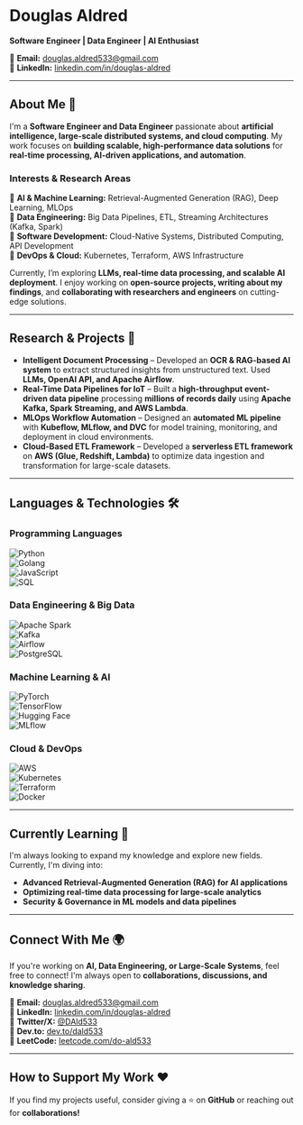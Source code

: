 # **Douglas Aldred**  
**Software Engineer | Data Engineer | AI Enthusiast**  

📧 **Email:** douglas.aldred533@gmail.com  
🔗 **LinkedIn:** [linkedin.com/in/douglas-aldred](https://www.linkedin.com/in/douglas-aldred/)  

---

## **About Me** 👋  
I'm a **Software Engineer and Data Engineer** passionate about **artificial intelligence, large-scale distributed systems, and cloud computing**. My work focuses on **building scalable, high-performance data solutions** for **real-time processing, AI-driven applications, and automation**.  

### **Interests & Research Areas**  
📌 **AI & Machine Learning:** Retrieval-Augmented Generation (RAG), Deep Learning, MLOps  
📌 **Data Engineering:** Big Data Pipelines, ETL, Streaming Architectures (Kafka, Spark)  
📌 **Software Development:** Cloud-Native Systems, Distributed Computing, API Development  
📌 **DevOps & Cloud:** Kubernetes, Terraform, AWS Infrastructure  

Currently, I’m exploring **LLMs, real-time data processing, and scalable AI deployment**. I enjoy working on **open-source projects, writing about my findings**, and **collaborating with researchers and engineers** on cutting-edge solutions.  

---

## **Research & Projects** 🚀  
- **Intelligent Document Processing** – Developed an **OCR & RAG-based AI system** to extract structured insights from unstructured text. Used **LLMs, OpenAI API, and Apache Airflow**.  
- **Real-Time Data Pipelines for IoT** – Built a **high-throughput event-driven data pipeline** processing **millions of records daily** using **Apache Kafka, Spark Streaming, and AWS Lambda**.  
- **MLOps Workflow Automation** – Designed an **automated ML pipeline** with **Kubeflow, MLflow, and DVC** for model training, monitoring, and deployment in cloud environments.  
- **Cloud-Based ETL Framework** – Developed a **serverless ETL framework** on **AWS (Glue, Redshift, Lambda)** to optimize data ingestion and transformation for large-scale datasets.  

---

## **Languages & Technologies** 🛠️  

### **Programming Languages**  
![Python](https://img.shields.io/badge/Python-3776AB?style=for-the-badge&logo=python&logoColor=white)  
![Golang](https://img.shields.io/badge/Go-00ADD8?style=for-the-badge&logo=go&logoColor=white)  
![JavaScript](https://img.shields.io/badge/JavaScript-F7DF1E?style=for-the-badge&logo=javascript&logoColor=black)  
![SQL](https://img.shields.io/badge/SQL-4479A1?style=for-the-badge&logo=postgresql&logoColor=white)  

### **Data Engineering & Big Data**  
![Apache Spark](https://img.shields.io/badge/Apache%20Spark-E25A1C?style=for-the-badge&logo=apachespark&logoColor=white)  
![Kafka](https://img.shields.io/badge/Kafka-231F20?style=for-the-badge&logo=apachekafka&logoColor=white)  
![Airflow](https://img.shields.io/badge/Apache%20Airflow-017CEE?style=for-the-badge&logo=apacheairflow&logoColor=white)  
![PostgreSQL](https://img.shields.io/badge/PostgreSQL-316192?style=for-the-badge&logo=postgresql&logoColor=white)  

### **Machine Learning & AI**  
![PyTorch](https://img.shields.io/badge/PyTorch-EE4C2C?style=for-the-badge&logo=pytorch&logoColor=white)  
![TensorFlow](https://img.shields.io/badge/TensorFlow-FF6F00?style=for-the-badge&logo=tensorflow&logoColor=white)  
![Hugging Face](https://img.shields.io/badge/Hugging%20Face-FFB000?style=for-the-badge&logo=huggingface&logoColor=black)  
![MLflow](https://img.shields.io/badge/MLflow-0194E2?style=for-the-badge&logo=mlflow&logoColor=white)  

### **Cloud & DevOps**  
![AWS](https://img.shields.io/badge/AWS-232F3E?style=for-the-badge&logo=amazonaws&logoColor=white)  
![Kubernetes](https://img.shields.io/badge/Kubernetes-326CE5?style=for-the-badge&logo=kubernetes&logoColor=white)  
![Terraform](https://img.shields.io/badge/Terraform-7B42BC?style=for-the-badge&logo=terraform&logoColor=white)  
![Docker](https://img.shields.io/badge/Docker-2496ED?style=for-the-badge&logo=docker&logoColor=white)  

---

## **Currently Learning** 📖  
I'm always looking to expand my knowledge and explore new fields. Currently, I'm diving into:  

- **Advanced Retrieval-Augmented Generation (RAG) for AI applications**  
- **Optimizing real-time data processing for large-scale analytics**  
- **Security & Governance in ML models and data pipelines**  

---

## **Connect With Me** 🌍  
If you're working on **AI, Data Engineering, or Large-Scale Systems**, feel free to connect! I'm always open to **collaborations, discussions, and knowledge sharing**.  

📧 **Email:** douglas.aldred533@gmail.com  
🔗 **LinkedIn:** [linkedin.com/in/douglas-aldred](https://www.linkedin.com/in/douglas-aldred/)  
🔗 **Twitter/X:** [@DAld533](https://twitter.com/DAld533)  
🔗 **Dev.to:** [dev.to/dald533](https://dev.to/dald533)  
🔗 **LeetCode:** [leetcode.com/do-ald533](https://leetcode.com/do-ald533/)  

---

## **How to Support My Work** ❤️  
If you find my projects useful, consider giving a ⭐️ on **GitHub** or reaching out for **collaborations!**  

